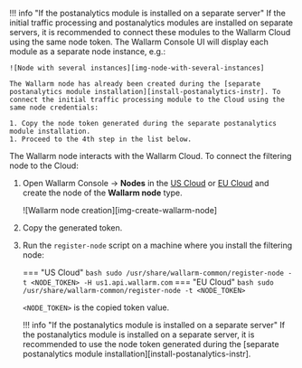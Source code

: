 !!! info "If the postanalytics module is installed on a separate server"
    If the initial traffic processing and postanalytics modules are installed on separate servers, it is recommended to connect these modules to the Wallarm Cloud using the same node token. The Wallarm Console UI will display each module as a separate node instance, e.g.:

    ![Node with several instances][img-node-with-several-instances]

    The Wallarm node has already been created during the [separate postanalytics module installation][install-postanalytics-instr]. To connect the initial traffic processing module to the Cloud using the same node credentials:

    1. Copy the node token generated during the separate postanalytics module installation.
    1. Proceed to the 4th step in the list below.

The Wallarm node interacts with the Wallarm Cloud. To connect the filtering node to the Cloud:

1. Open Wallarm Console → **Nodes** in the [US Cloud](https://us1.my.wallarm.com/nodes) or [EU Cloud](https://my.wallarm.com/nodes) and create the node of the **Wallarm node** type.

    ![Wallarm node creation][img-create-wallarm-node]
1. Copy the generated token.
1. Run the `register-node` script on a machine where you install the filtering node:
    
    === "US Cloud"
        ``` bash
        sudo /usr/share/wallarm-common/register-node -t <NODE_TOKEN> -H us1.api.wallarm.com
        ```
    === "EU Cloud"
        ``` bash
        sudo /usr/share/wallarm-common/register-node -t <NODE_TOKEN>
        ```
    
    `<NODE_TOKEN>` is the copied token value.

    !!! info "If the postanalytics module is installed on a separate server"
        If the postanalytics module is installed on a separate server, it is recommended to use the node token generated during the [separate postanalytics module installation][install-postanalytics-instr].